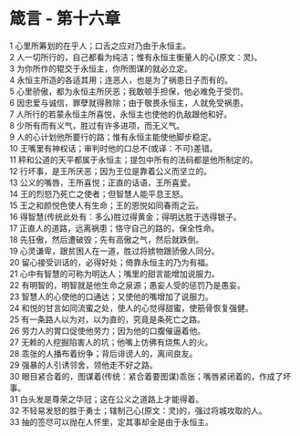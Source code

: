 # 箴言 - 第十六章
  
 1 心里所筹划的在乎人；口舌之应对乃由于永恒主。  
 2 人一切所行的，自己都看为纯洁；惟有永恒主衡量人的心(原文：灵)。  
 3 为你所作的辊交于永恒主，你所图谋的就必立定。  
 4 永恒主所造的各适其用；连恶人，也是为了祸患日子而有的。  
 5 心里骄傲，都为永恒主所厌恶；我敢顿手担保，他必难免于受罚。  
 6 因忠爱与诚信，罪孽就得赦除；由于敬畏永恒主，人就免受祸患。  
 7 人所行的若蒙永恒主所喜悦，永恒主也使他的仇敌跟他和好。  
 8 少所有而有义气，胜过有许多进项，而无义气。  
 9 人的心计划他所要行的路；惟有永恒主能使他脚步稳定。  
 10 王嘴里有神权话；审判时他的口总不(或译：不可)差错。  
 11 秤和公道的天平都属于永恒主；提包中所有的法码都是他所制定的。  
 12 行坏事，是王所厌恶；因为王位是靠着公义而坚立的。  
 13 公义的嘴唇，王所喜悦；正直的话语，王所喜爱。  
 14 王的烈怒乃死亡之使者；但智慧人能平息王怒。  
 15 王之和颜悦色使人有生命；王的恩悦如同春雨之云。  
 16 得智慧(传统此处有：多么)胜过得黄金；得明达胜于选得银子。  
 17 正直人的道路，远离祸患；恪守自己的路的，保全性命。  
 18 先狂傲，然后遭破毁；先有高傲之气，然后就跌倒。  
 19 心灵谦卑，跟贫困人在一道，胜过将掳物跟骄傲人同分。  
 20 留心接受训话的，必得好处；倚靠永恒主的乃为有福。  
 21 心中有智慧的可称为明达人；嘴里的甜言能增加说服力。  
 22 有明智的，明智就是他生命之泉源；愚妄人受的惩罚乃是愚妄。  
 23 智慧人的心使他的口通达；又使他的嘴增加了说服力。  
 24 和悦的甘言如同流蜜之处，使人的心觉得甜蜜，使筋骨恢复强健。  
 25 有一条路人以为对，以为直的，究竟是条死亡之路。  
 26 劳力人的胃口促使他劳力；因为他的口腹催逼着他。  
 27 无赖的人挖掘陷害人的坑；他嘴上仿佛有烧焦人的火。  
 28 乖张的人播布着纷争；背后诽谤人的，离间良友。  
 29 强暴的人引诱邻舍，领他走不好之路。  
 30 眼目紧合着的，图谋着(传统：紧合着要图谋)乖张；嘴唇紧闭着的，作成了坏事。  
 31 白头发是尊荣之华冠；这在公义之道路上才能得着。  
 32 不轻易发怒的胜于勇士；辖制己心(原文：灵)的，强过将城攻取的人。  
 33 抽的签尽可以抛在人怀里，定其事却全是由于永恒主。